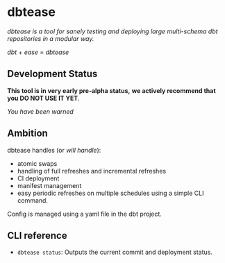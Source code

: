 # dbtease

_dbtease is a tool for sanely testing and deploying_
_large multi-schema dbt repositories in a modular way._

_dbt_ + _ease_ = _dbtease_

## Development Status

**This tool is in very early pre-alpha status,**
**we actively recommend that you DO NOT USE IT YET**.

_You have been warned_

## Ambition

dbtease handles (or _will handle_):
- atomic swaps
- handling of full refreshes and incremental refreshes
- CI deployment
- manifest management
- easy periodic refreshes on multiple schedules using a simple CLI command.

Config is managed using a yaml file in the dbt project.

## CLI reference

- `dbtease status`: Outputs the current commit and deployment status.
